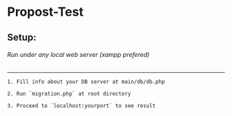 # Propost-Test
Setup:
---
###### Run under any local web server (xampp prefered)
---
    1. Fill info about your DB server at main/db/db.php
    
    2. Run `migration.php` at root directory
    
    3. Proceed to `localhost:yourport` to see result
